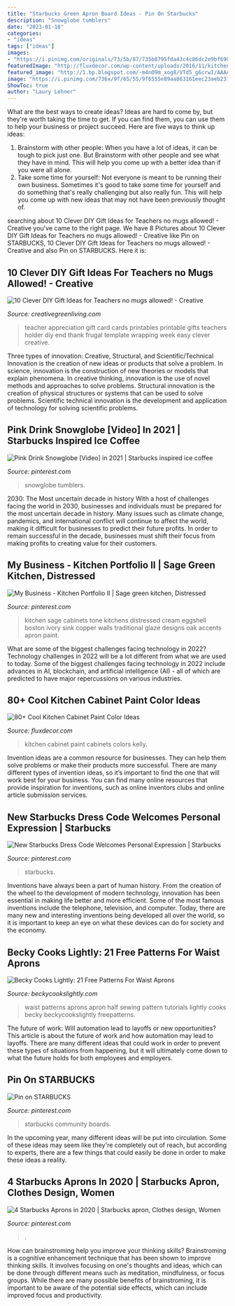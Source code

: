 ```yaml
---
title: "Starbucks Green Apron Board Ideas - Pin On Starbucks"
description: "Snowglobe tumblers"
date: "2023-01-18"
categories:
- "ideas"
tags: ["ideas"]
images:
- "https://i.pinimg.com/originals/73/5b/87/735b8795fda43c4c86dc2e9bf6903a22.jpg"
featuredImage: "http://fluxdecor.com/wp-content/uploads/2016/11/kitchen-cabinet-paint-colors/48-kitchen-cabinet-paint-color.jpg"
featured_image: "http://1.bp.blogspot.com/-m4nO9m_xog8/VTd5_g6crwI/AAAAAAAAmNI/9_BZHQR8apI/s1600/Free-printables-for-cute-teacher-appreciation-gift-card-ideas-388x560.jpg"
image: "https://i.pinimg.com/736x/9f/65/55/9f6555e89aa863161eec23aeb2375971.jpg"
ShowToc: true
author: "Laury Lehner"
---
```



What are the best ways to create ideas?
Ideas are hard to come by, but they're worth taking the time to get. If you can find them, you can use them to help your business or project succeed. Here are five ways to think up ideas: 
1. Brainstorm with other people: When you have a lot of ideas, it can be tough to pick just one. But Brainstorm with other people and see what they have in mind. This will help you come up with a better idea than if you were all alone. 
2. Take some time for yourself: Not everyone is meant to be running their own business. Sometimes it's good to take some time for yourself and do something that's really challenging but also really fun. This will help you come up with new ideas that may not have been previously thought of. 

	

		
searching about 10 Clever DIY Gift Ideas for Teachers no mugs allowed! - Creative you've came to the right page. We have 8 Pictures about 10 Clever DIY Gift Ideas for Teachers no mugs allowed! - Creative like Pin on STARBUCKS, 10 Clever DIY Gift Ideas for Teachers no mugs allowed! - Creative and also Pin on STARBUCKS. Here it is:
		
    
## 10 Clever DIY Gift Ideas For Teachers no Mugs Allowed! - Creative

<img loading=lazy src="http://1.bp.blogspot.com/-m4nO9m_xog8/VTd5_g6crwI/AAAAAAAAmNI/9_BZHQR8apI/s1600/Free-printables-for-cute-teacher-appreciation-gift-card-ideas-388x560.jpg" onerror="this.onerror=null;this.src='https://tse4.mm.bing.net/th?id=OIP.ZfvVXplLlbhF1GGVSIPzdAAAAA&amp;pid=15.1';" alt="10 Clever DIY Gift Ideas for Teachers no mugs allowed! - Creative">

_Source: creativegreenliving.com_

>teacher appreciation gift card cards printables printable gifts teachers holder diy end thank frugal template wrapping week easy clever creative. 

	

Three types of innovation: Creative, Structural, and Scientific/Technical
Innovation is the creation of new ideas or products that solve a problem. In science, innovation is the construction of new theories or models that explain phenomena. In creative thinking, innovation is the use of novel methods and approaches to solve problems. Structural innovation is the creation of physical structures or systems that can be used to solve problems. Scientific technical innovation is the development and application of technology for solving scientific problems.

    
## Pink Drink Snowglobe [Video] In 2021 | Starbucks Inspired Ice Coffee

<img loading=lazy src="https://i.pinimg.com/736x/9f/65/55/9f6555e89aa863161eec23aeb2375971.jpg" onerror="this.onerror=null;this.src='https://tse3.mm.bing.net/th?id=OIP.ixSLEn4UE-baG9_VRmMxVQHaJ3&amp;pid=15.1';" alt="Pink Drink Snowglobe [Video] in 2021 | Starbucks inspired ice coffee">

_Source: pinterest.com_

>snowglobe tumblers. 

	

2030: The Most uncertain decade in history
With a host of challenges facing the world in 2030, businesses and individuals must be prepared for the most uncertain decade in history. Many issues such as climate change, pandemics, and international conflict will continue to affect the world, making it difficult for businesses to predict their future profits. In order to remain successful in the decade, businesses must shift their focus from making profits to creating value for their customers.

    
## My Business - Kitchen Portfolio II | Sage Green Kitchen, Distressed

<img loading=lazy src="https://i.pinimg.com/originals/46/03/59/4603596b4133cc986fd01f907376e927.jpg" onerror="this.onerror=null;this.src='https://tse1.mm.bing.net/th?id=OIP.6GmF-Sxr3r0VnWM1Qpn1QgHaE3&amp;pid=15.1';" alt="My Business - Kitchen Portfolio II | Sage green kitchen, Distressed">

_Source: pinterest.com_

>kitchen sage cabinets tone kitchens distressed cream eggshell boston ivory sink copper walls traditional glaze designs oak accents apron paint. 

	

What are some of the biggest challenges facing technology in 2022?
Technology challenges in 2022 will be a lot different from what we are used to today. Some of the biggest challenges facing technology in 2022 include advances in AI, blockchain, and artificial intelligence (AI) - all of which are predicted to have major repercussions on various industries.

    
## 80+ Cool Kitchen Cabinet Paint Color Ideas

<img loading=lazy src="http://fluxdecor.com/wp-content/uploads/2016/11/kitchen-cabinet-paint-colors/48-kitchen-cabinet-paint-color.jpg" onerror="this.onerror=null;this.src='https://tse4.mm.bing.net/th?id=OIP.XSphEmqFJnOQiQjraD4ApgHaLH&amp;pid=15.1';" alt="80+ Cool Kitchen Cabinet Paint Color Ideas">

_Source: fluxdecor.com_

>kitchen cabinet paint cabinets colors kelly. 

	

Invention ideas are a common resource for businesses. They can help them solve problems or make their products more successful. There are many different types of invention ideas, so it’s important to find the one that will work best for your business. You can find many online resources that provide inspiration for inventions, such as online inventors clubs and online article submission services.

    
## New Starbucks Dress Code Welcomes Personal Expression | Starbucks

<img loading=lazy src="https://i.pinimg.com/originals/73/5b/87/735b8795fda43c4c86dc2e9bf6903a22.jpg" onerror="this.onerror=null;this.src='https://tse4.mm.bing.net/th?id=OIP.f-_yWbi5h5-X_ze2xzoiQgHaF2&amp;pid=15.1';" alt="New Starbucks Dress Code Welcomes Personal Expression | Starbucks">

_Source: pinterest.com_

>starbucks. 

	

Inventions have always been a part of human history. From the creation of the wheel to the development of modern technology, innovation has been essential in making life better and more efficient. Some of the most famous inventions include the telephone, television, and computer. Today, there are many new and interesting inventions being developed all over the world, so it is important to keep an eye on what these devices can do for society and the economy.

    
## Becky Cooks Lightly: 21 Free Patterns For Waist Aprons

<img loading=lazy src="http://4.bp.blogspot.com/-YC65YhNlb_I/VUC8vv3-ivI/AAAAAAAAIxU/OdOdIR--IlE/s1600/halfapronpatterns.jpg" onerror="this.onerror=null;this.src='https://tse3.mm.bing.net/th?id=OIP.NDoRwcwyAS0Qm-pjb0S-YwHaHa&amp;pid=15.1';" alt="Becky Cooks Lightly: 21 Free Patterns For Waist Aprons">

_Source: beckycookslightly.com_

>waist patterns aprons apron half sewing pattern tutorials lightly cooks becky beckycookslightly freepatterns. 

	

The future of work: Will automation lead to layoffs or new opportunities?
This article is about the future of work and how automation may lead to layoffs. There are many different ideas that could work in order to prevent these types of situations from happening, but it will ultimately come down to what the future holds for both employees and employers.

    
## Pin On STARBUCKS

<img loading=lazy src="https://i.pinimg.com/736x/61/75/4e/61754ed662d4f631c539532107004187--community-boards-starbucks.jpg" onerror="this.onerror=null;this.src='https://tse4.mm.bing.net/th?id=OIP.daBnlibhNMVzZYswcRBf_QHaJ3&amp;pid=15.1';" alt="Pin on STARBUCKS">

_Source: pinterest.com_

>starbucks community boards. 

	

In the upcoming year, many different ideas will be put into circulation. Some of these ideas may seem like they're completely out of reach, but according to experts, there are a few things that could easily be done in order to make these ideas a reality.

    
## 4 Starbucks Aprons In 2020 | Starbucks Apron, Clothes Design, Women

<img loading=lazy src="https://i.pinimg.com/736x/78/26/9a/78269a2f5b53760b19710ed6ae0d5853.jpg" onerror="this.onerror=null;this.src='https://tse4.mm.bing.net/th?id=OIP.NnjM1NmVpMDKRn2EEag6-wHaO0&amp;pid=15.1';" alt="4 Starbucks Aprons in 2020 | Starbucks apron, Clothes design, Women">

_Source: pinterest.com_

>. 

	

How can brainstroming help you improve your thinking skills?
Brainstroming is a cognitive enhancement technique that has been shown to improve thinking skills. It involves focusing on one's thoughts and ideas, which can be done through different means such as meditation, mindfulness, or focus groups. While there are many possible benefits of brainstroming, it is important to be aware of the potential side effects, which can include improved focus and productivity.

